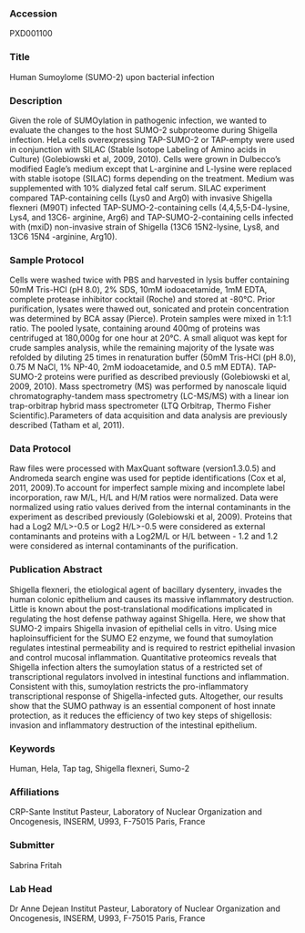 ### Accession
PXD001100

### Title
Human Sumoylome (SUMO-2) upon bacterial infection

### Description
Given the role of SUMOylation in pathogenic infection, we wanted to evaluate the changes to the host SUMO-2 subproteome during Shigella infection. HeLa cells  overexpressing TAP-SUMO-2 or TAP-empty  were used in conjunction with SILAC (Stable Isotope Labeling of Amino acids in Culture) (Golebiowski et al, 2009, 2010). Cells  were grown in Dulbecco’s modified Eagle’s medium except that L-arginine and L-lysine were replaced with stable isotope (SILAC) forms depending on the treatment. Medium was supplemented with 10% dialyzed fetal calf serum. SILAC experiment compared TAP-containing cells (Lys0 and Arg0) with invasive Shigella flexneri (M90T) infected TAP-SUMO-2-containing cells (4,4,5,5-D4-lysine, Lys4, and 13C6- arginine, Arg6) and TAP-SUMO-2-containing cells infected with (mxiD) non-invasive strain of Shigella (13C6 15N2-lysine, Lys8, and 13C6 15N4 -arginine, Arg10).

### Sample Protocol
Cells were washed twice with PBS and harvested in lysis buffer containing 50mM Tris-HCl (pH 8.0), 2% SDS, 10mM iodoacetamide, 1mM EDTA, complete protease inhibitor cocktail (Roche) and stored at -80°C. Prior purification, lysates were thawed out, sonicated and protein concentration was determined by BCA assay (Pierce). Protein samples were mixed in 1:1:1 ratio. The pooled lysate, containing around 400mg of proteins was centrifuged at 180,000g for one hour at 20°C. A small aliquot was kept for crude samples analysis, while the remaining majority of the lysate was refolded by diluting 25 times in renaturation buffer (50mM Tris-HCl (pH 8.0), 0.75 M NaCl, 1% NP-40, 2mM iodoacetamide, and 0.5 mM EDTA). TAP-SUMO-2 proteins were purified as described previously (Golebiowski et al, 2009, 2010). Mass spectrometry (MS) was performed by nanoscale liquid chromatography-tandem mass spectrometry (LC-MS/MS) with a linear ion trap-orbitrap hybrid mass spectrometer (LTQ Orbitrap, Thermo Fisher Scientific).Parameters of data acquisition and data analysis are previously described (Tatham et al, 2011).

### Data Protocol
Raw files were processed with MaxQuant software (version1.3.0.5) and Andromeda search engine was used for peptide identifications (Cox et al, 2011, 2009).To account for imperfect sample mixing and incomplete label incorporation, raw M/L, H/L and H/M ratios were normalized. Data were normalized using ratio values derived from the internal contaminants in the experiment as described previously (Golebiowski et al,  2009). Proteins that had a Log2 M/L>-0.5 or Log2 H/L>-0.5 were considered as external contaminants  and proteins with a Log2M/L or H/L between - 1.2 and 1.2 were considered as internal contaminants of the purification.

### Publication Abstract
Shigella flexneri, the etiological agent of bacillary dysentery, invades the human colonic epithelium and causes its massive inflammatory destruction. Little is known about the post-translational modifications implicated in regulating the host defense pathway against Shigella. Here, we show that SUMO-2 impairs Shigella invasion of epithelial cells in vitro. Using mice haploinsufficient for the SUMO E2 enzyme, we found that sumoylation regulates intestinal permeability and is required to restrict epithelial invasion and control mucosal inflammation. Quantitative proteomics reveals that Shigella infection alters the sumoylation status of a restricted set of transcriptional regulators involved in intestinal functions and inflammation. Consistent with this, sumoylation restricts the pro-inflammatory transcriptional response of Shigella-infected guts. Altogether, our results show that the SUMO pathway is an essential component of host innate protection, as it reduces the efficiency of two key steps of shigellosis: invasion and inflammatory destruction of the intestinal epithelium.

### Keywords
Human, Hela, Tap tag, Shigella flexneri, Sumo-2

### Affiliations
CRP-Sante
Institut Pasteur, Laboratory of Nuclear Organization and Oncogenesis, INSERM, U993,  F-75015 Paris, France

### Submitter
Sabrina Fritah

### Lab Head
Dr Anne Dejean
Institut Pasteur, Laboratory of Nuclear Organization and Oncogenesis, INSERM, U993,  F-75015 Paris, France


